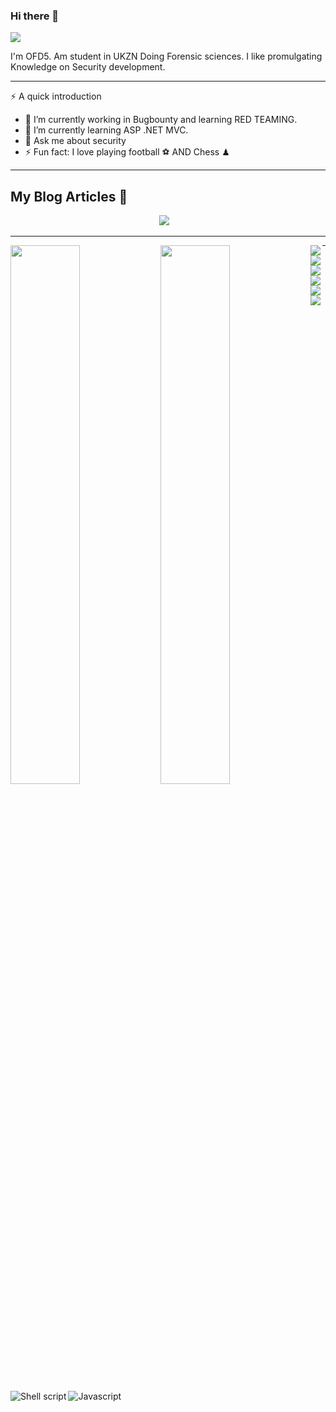 ### Hi there 👋
<img src="https://readme-typing-svg.demolab.com?font=Fira+Code&pause=1000&width=435&lines=Hi+there!+It's+been+a+while" />

I'm OFD5. Am student in UKZN Doing Forensic sciences. I like promulgating Knowledge on Security development. 
<hr>

⚡ A quick introduction

- 🔭 I’m currently working in Bugbounty and learning RED TEAMING.
- 🌱 I’m currently learning ASP .NET MVC.
- 💬 Ask me about security
- ⚡ Fun fact: I love playing football ⚽ AND Chess ♟ 

<hr>
<h2 align="left"> My Blog Articles 💬</h2>
<p align="center" align='center'>
   <a target="_blank"href="https://medium.com/@OFD5"><img src="https://img.shields.io/badge/Medium%20-%231572B6.svg?&style=for-the-badge&logo=medium&logoColor=white" /></a>&nbsp;&nbsp;&nbsp;
  
 
</p>

<hr>


<img align="left" width="47%" src="https://github-readme-stats.vercel.app/api?username=OFD5&show_icons=true&theme=radical" />

<img align="left" width="47%"  src="https://github-readme-stats.vercel.app/api/top-langs/?username=anuraghazra&layout=compact" />



<img align="left" src="https://img.shields.io/badge/.NET-5C2D91?style=for-the-badge&logo=.net&logoColor=white "/>

<img align="left" src="https://img.shields.io/badge/c-%2300599C.svg?style=for-the-badge&logo=c&logoColor=white "/>

<img align="left" src="https://img.shields.io/badge/c%23-%23239120.svg?style=for-the-badge&logo=c-sharp&logoColor=white "/>

<img align="left" src="https://img.shields.io/badge/javascript-%23323330.svg?style=for-the-badge&logo=javascript&logoColor=%23F7DF1E "/>

<img align="left" src="https://img.shields.io/badge/php-%23777BB4.svg?style=for-the-badge&logo=php&logoColor=white "/>

<img align="left" src="https://img.shields.io/badge/python-3670A0?style=for-the-badge&logo=python&logoColor=ffdd54 "/>


<img alt="Shell script" align="left" src="https://img.shields.io/badge/shell_script-%23121011.svg?style=for-the-badge&logo=gnu-bash&logoColor=white "/>

<img alt="Javascript" align="left" src="https://img.shields.io/badge/javascript-%23323330.svg?style=for-the-badge&logo=javascript&logoColor=%23F7DF1E "/>

<hr>




